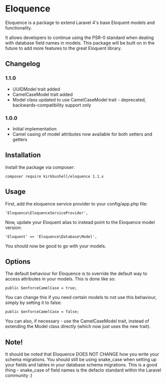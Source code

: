 # Eloquence

Eloquence is a package to extend Laravel 4's base Eloquent models and functionality.

It allows developers to continue using the PSR-0 standard when dealing with database field names in models. This package will be built on in the future to add more features to the great Eloquent library.

## Changelog

### 1.1.0

* UUIDModel trait added
* CamelCaseModel trait added
* Model class updated to use CamelCaseModel trait - deprecated, backwards-compatibility support only

### 1.0.0

* Initial implementation
* Camel casing of model attributes now available for both setters and getters

## Installation

Install the package via composer:

    composer require kirkbushell/eloquence 1.1.x

## Usage

First, add the eloquence service provider to your config/app.php file:

    'Eloquence\EloquenceServiceProvider',

Now, update your Eloquent alias to instead point to the Eloquence model version:

    'Eloquent' => 'Eloquence\Database\Model',

You should now be good to go with your models.

## Options

The default behaviour for Eloquence is to override the default way to access attributes in your models. This is done like so:

    public $enforceCamelCase = true;

You can change this if you need certain models to not use this behaviour, simply by setting it to false:

    public $enforceCamelCase = false;

You can also, if necessary - use the CamelCaseModel trait, instead of extending the Model class directly (which now just uses the new trait).

## Note!

It should be noted that Eloquence DOES NOT CHANGE how you write your schema migrations. You should still be using snake_case when setting up your fields and tables in your database schema migrations. This is a good thing - snake_case of field names is the defacto standard within the Laravel community :)

